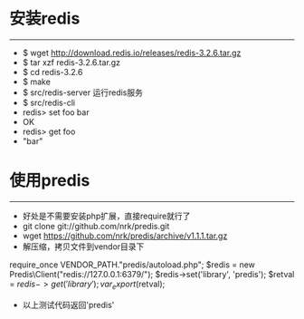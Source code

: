 # 安装redis  
---
* $ wget http://download.redis.io/releases/redis-3.2.6.tar.gz
* $ tar xzf redis-3.2.6.tar.gz
* $ cd redis-3.2.6
* $ make
* $ src/redis-server 运行redis服务
* $ src/redis-cli
* redis> set foo bar
* OK
* redis> get foo
* "bar"  

# 使用predis
---
* 好处是不需要安装php扩展，直接require就行了
* git clone git://github.com/nrk/predis.git
* wget https://github.com/nrk/predis/archive/v1.1.1.tar.gz
* 解压缩，拷贝文件到vendor目录下
 
 require_once VENDOR_PATH."predis/autoload.php";
 $redis = new Predis\Client("redis://127.0.0.1:6379/");
 $redis->set('library', 'predis');
 $retval = $redis->get('library');
 var_export($retval);
         
* 以上测试代码返回'predis'
